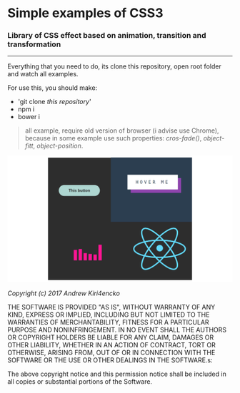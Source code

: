 Simple examples of CSS3
==========
### Library of CSS effect based on animation, transition and transformation

************
Everything that you need to do, its clone this repository, open root folder and watch all examples.

For use this, you should make:
+ 'git clone *this repository*'
+ npm i
+ bower i

>all example, require old version of browser (i advise use Chrome), because in some example use such properties: *cros-fade()*, *object-fitt*, *object-position*.


![example-photo](photo.png)


*Copyright (c) 2017 Andrew Kiri4encko*

THE SOFTWARE IS PROVIDED "AS IS", WITHOUT WARRANTY OF ANY KIND, EXPRESS OR IMPLIED, INCLUDING BUT NOT LIMITED TO THE WARRANTIES OF MERCHANTABILITY, FITNESS FOR A PARTICULAR PURPOSE AND NONINFRINGEMENT. IN NO EVENT SHALL THE AUTHORS OR COPYRIGHT HOLDERS BE LIABLE FOR ANY CLAIM, DAMAGES OR OTHER LIABILITY, WHETHER IN AN ACTION OF CONTRACT, TORT OR OTHERWISE, ARISING FROM, OUT OF OR IN CONNECTION WITH THE SOFTWARE OR THE USE OR OTHER DEALINGS IN THE SOFTWARE.s:

The above copyright notice and this permission notice shall be included in all copies or substantial portions of the Software.